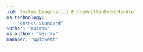 ```yaml
---
uid: System.Diagnostics.EntryWrittenEventHandler
ms.technology: 
  - "dotnet-standard"
author: "mairaw"
ms.author: "mairaw"
manager: "wpickett"
---
```

